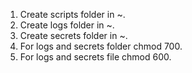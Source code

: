 1. Create scripts folder in ~.
2. Create logs folder in ~.
3. Create secrets folder in ~.
4. For logs and secrets folder chmod 700.
5. For logs and secrets file chmod 600.
